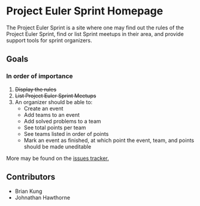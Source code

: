 # Project Euler Sprint Homepage

The Project Euler Sprint is a site where one may find out the rules of the Project Euler Sprint, find or list Sprint meetups in their area, and provide support tools for sprint organizers.

## Goals

### In order of importance

1. <del>Display the rules</del>
2. <del>List Project Euler Sprint Meetups</del>
3. An organizer should be able to:
    - Create an event
    - Add teams to an event
    - Add solved problems to a team
    - See total points per team
    - See teams listed in order of points
    - Mark an event as finished, at which point the event, team, and points should be made uneditable

More may be found on the [issues tracker.][issues]

[issues]: https://github.com/briankung/sprint/issues?state=open

## Contributors

- Brian Kung
- Johnathan Hawthorne